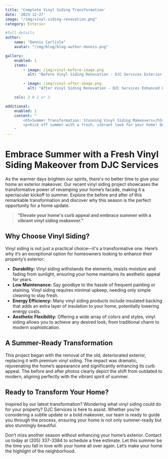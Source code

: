 ```yaml
---
title: 'Complete Vinyl Siding Transformation'
date: '2023-12-27'
image: "/img/vinyl-siding-renovation.png"
category: Exterior

#full details
author:
    name: "Dennis Carlisle"
    avatar: "/img/blog/blog-author-dennis.png"

gallery:
    enabled: 1
    items:
        - image: /img/vinyl-before-image.png
          alt: "Before Vinyl Siding Renovation - DJC Services Exterior Upgrade"

        - image: /img/vinyl-after-image.png
          alt: "After Vinyl Siding Renovation - DJC Services Enhanced Curb Appeal"

    cols: 2 # 2 or 3

additional:
    enabled: 1
    content: "
        <h5>Summer Transformation: Stunning Vinyl Siding Makeovers</h5>
        <p>Kick off summer with a fresh, vibrant look for your home! Our latest vinyl siding project showcases the incredible impact of a facade refresh. Discover the dramatic before and after, and see why vinyl siding is the top choice for durability, low maintenance, and beauty. Ready for a home makeover? Contact us for a free estimate and elevate your curb appeal this summer.</p>
    "
---
```


# Embrace Summer with a Fresh Vinyl Siding Makeover from DJC Services

As the warmer days brighten our spirits, there's no better time to give your home an exterior makeover. Our recent vinyl siding project showcases the transformative power of revamping your home’s facade, making it a spectacular kickoff to summer. Explore the before and after of this remarkable transformation and discover why this season is the perfect opportunity for a home update.

> **"Elevate your home's curb appeal and embrace summer with a vibrant vinyl siding makeover."**

## Why Choose Vinyl Siding?

Vinyl siding is not just a practical choice—it's a transformative one. Here’s why it’s an exceptional option for homeowners looking to enhance their property’s exterior:

- **Durability:** Vinyl siding withstands the elements, resists moisture and fading from sunlight, ensuring your home maintains its aesthetic appeal for years.
- **Low Maintenance:** Say goodbye to the hassle of frequent painting or staining. Vinyl siding requires minimal upkeep, needing only simple cleaning to stay fresh.
- **Energy Efficiency:** Many vinyl siding products include insulated backing that adds an extra layer of insulation to your home, potentially lowering energy costs.
- **Aesthetic Flexibility:** Offering a wide array of colors and styles, vinyl siding allows you to achieve any desired look, from traditional charm to modern sophistication.

## A Summer-Ready Transformation

This project began with the removal of the old, deteriorated exterior, replacing it with premium vinyl siding. The impact was dramatic, rejuvenating the home’s appearance and significantly enhancing its curb appeal. The before and after photos clearly depict the shift from outdated to modern, aligning perfectly with the vibrant spirit of summer.

## Ready to Transform Your Home?

Inspired by our latest transformation? Wondering what vinyl siding could do for your property? DJC Services is here to assist. Whether you’re considering a subtle update or a bold makeover, our team is ready to guide you through the process, ensuring your home is not only summer-ready but also stunningly beautiful.

Don’t miss another season without enhancing your home’s exterior. Contact us today at (205) 337-3384 to schedule a free estimate. Let this summer be the time you fall in love with your home all over again. Let’s make your home the highlight of the neighborhood.